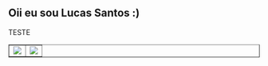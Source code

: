 ## Oii eu sou Lucas Santos :)
TESTE

<table border='none'>
  <tr>
    <td>
        <img src='https://github-readme-stats.vercel.app/api?username=luscaBr2&show_icons=true&theme=transparent'>
    </td>
    <td>
      <img src='https://github-readme-stats.vercel.app/api/top-langs/?username=luscaBr2&layout=compact&theme=transparent'>
    </td>
  </tr>
</table>
